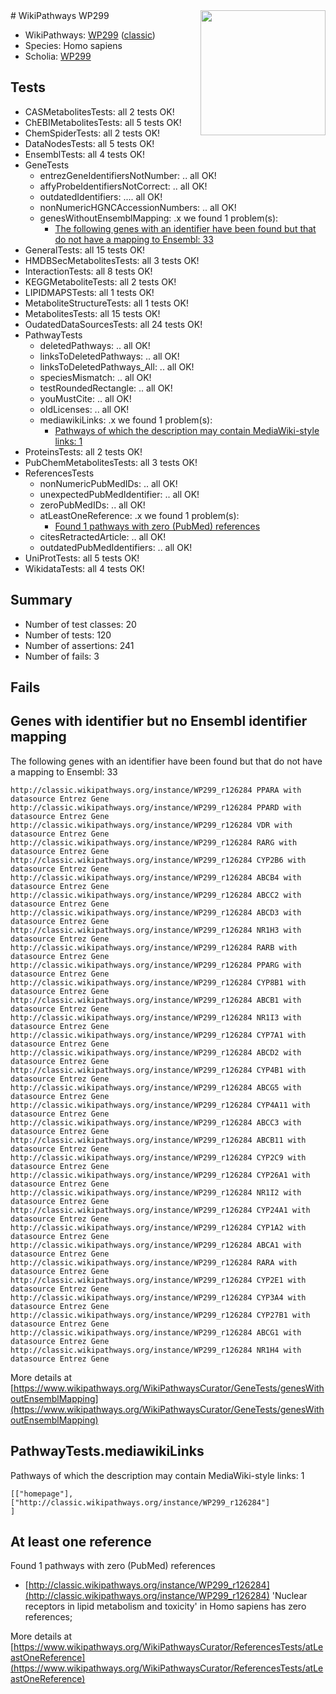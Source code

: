 <img style="float: right; width: 200px" src="https://upload.wikimedia.org/wikipedia/commons/thumb/8/83/Wplogo_with_text_500.png/640px-Wplogo_with_text_500.png" />
# WikiPathways WP299

* WikiPathways: [WP299](https://wikipathways.org/pathways/WP299) ([classic](https://classic.wikipathways.org/instance/WP299))
* Species: Homo sapiens
* Scholia: [WP299](https://scholia.toolforge.org/wikipathways/WP299)
## Tests
* CASMetabolitesTests: all 2 tests OK!
* ChEBIMetabolitesTests: all 5 tests OK!
* ChemSpiderTests: all 2 tests OK!
* DataNodesTests: all 5 tests OK!
* EnsemblTests: all 4 tests OK!
* GeneTests
    * entrezGeneIdentifiersNotNumber: .. all OK!
    * affyProbeIdentifiersNotCorrect: .. all OK!
    * outdatedIdentifiers: .... all OK!
    * nonNumericHGNCAccessionNumbers: .. all OK!
    * genesWithoutEnsemblMapping: .x we found 1 problem(s):
        * [The following genes with an identifier have been found but that do not have a mapping to Ensembl: 33](#c4e5434e)
* GeneralTests: all 15 tests OK!
* HMDBSecMetabolitesTests: all 3 tests OK!
* InteractionTests: all 8 tests OK!
* KEGGMetaboliteTests: all 2 tests OK!
* LIPIDMAPSTests: all 1 tests OK!
* MetaboliteStructureTests: all 1 tests OK!
* MetabolitesTests: all 15 tests OK!
* OudatedDataSourcesTests: all 24 tests OK!
* PathwayTests
    * deletedPathways: .. all OK!
    * linksToDeletedPathways: .. all OK!
    * linksToDeletedPathways_All: .. all OK!
    * speciesMismatch: .. all OK!
    * testRoundedRectangle: .. all OK!
    * youMustCite: .. all OK!
    * oldLicenses: .. all OK!
    * mediawikiLinks: .x we found 1 problem(s):
        * [Pathways of which the description may contain MediaWiki-style links: 1](#da69cf45)
* ProteinsTests: all 2 tests OK!
* PubChemMetabolitesTests: all 3 tests OK!
* ReferencesTests
    * nonNumericPubMedIDs: .. all OK!
    * unexpectedPubMedIdentifier: .. all OK!
    * zeroPubMedIDs: .. all OK!
    * atLeastOneReference: .x we found 1 problem(s):
        * [Found 1 pathways with zero (PubMed) references](#d0a459f0)
    * citesRetractedArticle: .. all OK!
    * outdatedPubMedIdentifiers: .. all OK!
* UniProtTests: all 5 tests OK!
* WikidataTests: all 4 tests OK!


## Summary

* Number of test classes: 20
* Number of tests: 120
* Number of assertions: 241
* Number of fails: 3

## Fails

<a name="c4e5434e" />

## Genes with identifier but no Ensembl identifier mapping

The following genes with an identifier have been found but that do not have a mapping to Ensembl: 33
```
http://classic.wikipathways.org/instance/WP299_r126284 PPARA with datasource Entrez Gene
http://classic.wikipathways.org/instance/WP299_r126284 PPARD with datasource Entrez Gene
http://classic.wikipathways.org/instance/WP299_r126284 VDR with datasource Entrez Gene
http://classic.wikipathways.org/instance/WP299_r126284 RARG with datasource Entrez Gene
http://classic.wikipathways.org/instance/WP299_r126284 CYP2B6 with datasource Entrez Gene
http://classic.wikipathways.org/instance/WP299_r126284 ABCB4 with datasource Entrez Gene
http://classic.wikipathways.org/instance/WP299_r126284 ABCC2 with datasource Entrez Gene
http://classic.wikipathways.org/instance/WP299_r126284 ABCD3 with datasource Entrez Gene
http://classic.wikipathways.org/instance/WP299_r126284 NR1H3 with datasource Entrez Gene
http://classic.wikipathways.org/instance/WP299_r126284 RARB with datasource Entrez Gene
http://classic.wikipathways.org/instance/WP299_r126284 PPARG with datasource Entrez Gene
http://classic.wikipathways.org/instance/WP299_r126284 CYP8B1 with datasource Entrez Gene
http://classic.wikipathways.org/instance/WP299_r126284 ABCB1 with datasource Entrez Gene
http://classic.wikipathways.org/instance/WP299_r126284 NR1I3 with datasource Entrez Gene
http://classic.wikipathways.org/instance/WP299_r126284 CYP7A1 with datasource Entrez Gene
http://classic.wikipathways.org/instance/WP299_r126284 ABCD2 with datasource Entrez Gene
http://classic.wikipathways.org/instance/WP299_r126284 CYP4B1 with datasource Entrez Gene
http://classic.wikipathways.org/instance/WP299_r126284 ABCG5 with datasource Entrez Gene
http://classic.wikipathways.org/instance/WP299_r126284 CYP4A11 with datasource Entrez Gene
http://classic.wikipathways.org/instance/WP299_r126284 ABCC3 with datasource Entrez Gene
http://classic.wikipathways.org/instance/WP299_r126284 ABCB11 with datasource Entrez Gene
http://classic.wikipathways.org/instance/WP299_r126284 CYP2C9 with datasource Entrez Gene
http://classic.wikipathways.org/instance/WP299_r126284 CYP26A1 with datasource Entrez Gene
http://classic.wikipathways.org/instance/WP299_r126284 NR1I2 with datasource Entrez Gene
http://classic.wikipathways.org/instance/WP299_r126284 CYP24A1 with datasource Entrez Gene
http://classic.wikipathways.org/instance/WP299_r126284 CYP1A2 with datasource Entrez Gene
http://classic.wikipathways.org/instance/WP299_r126284 ABCA1 with datasource Entrez Gene
http://classic.wikipathways.org/instance/WP299_r126284 RARA with datasource Entrez Gene
http://classic.wikipathways.org/instance/WP299_r126284 CYP2E1 with datasource Entrez Gene
http://classic.wikipathways.org/instance/WP299_r126284 CYP3A4 with datasource Entrez Gene
http://classic.wikipathways.org/instance/WP299_r126284 CYP27B1 with datasource Entrez Gene
http://classic.wikipathways.org/instance/WP299_r126284 ABCG1 with datasource Entrez Gene
http://classic.wikipathways.org/instance/WP299_r126284 NR1H4 with datasource Entrez Gene
```

More details at [https://www.wikipathways.org/WikiPathwaysCurator/GeneTests/genesWithoutEnsemblMapping](https://www.wikipathways.org/WikiPathwaysCurator/GeneTests/genesWithoutEnsemblMapping)

<a name="da69cf45" />

## PathwayTests.mediawikiLinks

Pathways of which the description may contain MediaWiki-style links: 1
```
[["homepage"],
["http://classic.wikipathways.org/instance/WP299_r126284"]
]
```

<a name="d0a459f0" />

## At least one reference

Found 1 pathways with zero (PubMed) references

* [http://classic.wikipathways.org/instance/WP299_r126284](http://classic.wikipathways.org/instance/WP299_r126284) 'Nuclear receptors in lipid metabolism and toxicity' in Homo sapiens has zero references; 


More details at [https://www.wikipathways.org/WikiPathwaysCurator/ReferencesTests/atLeastOneReference](https://www.wikipathways.org/WikiPathwaysCurator/ReferencesTests/atLeastOneReference)

